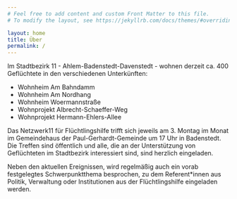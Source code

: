 ```yaml
---
# Feel free to add content and custom Front Matter to this file.
# To modify the layout, see https://jekyllrb.com/docs/themes/#overriding-theme-defaults

layout: home
title: Über
permalink: /
---
```


Im Stadtbezirk 11 - Ahlem-Badenstedt-Davenstedt - wohnen derzeit ca. 400 Geflüchtete in den verschiedenen Unterkünften:

- Wohnheim Am Bahndamm
- Wohnheim Am Nordhang
- Wohnheim Woermannstraße
- Wohnprojekt Albrecht-Schaeffer-Weg
- Wohnprojekt Hermann-Ehlers-Allee

Das Netzwerk11 für Flüchtlingshilfe trifft sich jeweils am 3. Montag im Monat im Gemeindehaus der Paul-Gerhardt-Gemeinde um 17 Uhr in Badenstedt. Die Treffen sind öffentlich und alle, die an der Unterstützung von Geflüchteten im Stadtbezirk interessiert sind, sind herzlich eingeladen.

Neben den aktuellen Ereignissen, wird regelmäßig auch ein vorab festgelegtes Schwerpunktthema besprochen, zu dem Referent*innen aus Politik, Verwaltung oder Institutionen aus der Flüchtlingshilfe eingeladen werden.
